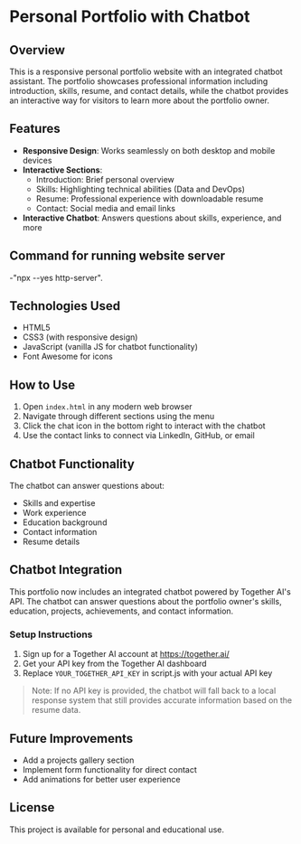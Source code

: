 # Personal Portfolio with Chatbot

## Overview
This is a responsive personal portfolio website with an integrated chatbot assistant. The portfolio showcases professional information including introduction, skills, resume, and contact details, while the chatbot provides an interactive way for visitors to learn more about the portfolio owner.

## Features
- **Responsive Design**: Works seamlessly on both desktop and mobile devices
- **Interactive Sections**:
  - Introduction: Brief personal overview
  - Skills: Highlighting technical abilities (Data and DevOps)
  - Resume: Professional experience with downloadable resume
  - Contact: Social media and email links
- **Interactive Chatbot**: Answers questions about skills, experience, and more

## Command for running website server
-"npx --yes http-server".

## Technologies Used
- HTML5
- CSS3 (with responsive design)
- JavaScript (vanilla JS for chatbot functionality)
- Font Awesome for icons

## How to Use
1. Open `index.html` in any modern web browser
2. Navigate through different sections using the menu
3. Click the chat icon in the bottom right to interact with the chatbot
4. Use the contact links to connect via LinkedIn, GitHub, or email

## Chatbot Functionality
The chatbot can answer questions about:
- Skills and expertise
- Work experience
- Education background
- Contact information
- Resume details

## Chatbot Integration
This portfolio now includes an integrated chatbot powered by Together AI's API. The chatbot can answer questions about the portfolio owner's skills, education, projects, achievements, and contact information.

### Setup Instructions
1. Sign up for a Together AI account at https://together.ai/
2. Get your API key from the Together AI dashboard
3. Replace `YOUR_TOGETHER_API_KEY` in script.js with your actual API key

> Note: If no API key is provided, the chatbot will fall back to a local response system that still provides accurate information based on the resume data.

## Future Improvements
- Add a projects gallery section
- Implement form functionality for direct contact
- Add animations for better user experience

## License
This project is available for personal and educational use.
